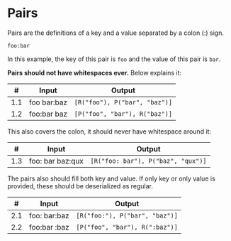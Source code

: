 <!--
 oldl (c) by Eray Erdin
 
 oldl is licensed under a
 Creative Commons Attribution-ShareAlike 4.0 International License.
 
 You should have received a copy of the license along with this
 work. If not, see <http://creativecommons.org/licenses/by-sa/4.0/>.
-->

# Pairs

Pairs are the definitions of a key and a value separated by a colon (:) sign.

```plain
foo:bar
```

In this example, the key of this pair is `foo` and the value of this pair is `bar`.

**Pairs should not have whitespaces ever.** Below explains it:

| # | Input | Output |
|---|---|---|
| 1.1 | foo bar:baz | `[R("foo"), P("bar", "baz")]` |
| 1.2 | foo:bar baz | `[P("foo", "bar"), R("baz")]` |

This also covers the colon, it should never have whitespace around it:

| # | Input | Output |
|---|---|---|
| 1.3 | foo: bar baz:qux | `[R("foo: bar"), P("baz", "qux")]` |

The pairs also should fill both key and value. If only key or only value is provided, these should be deserialized as regular.

| # | Input | Output |
|---|---|---|
| 2.1 | foo: bar:baz | `[R("foo:"), P("bar", "baz")]` |
| 2.2 | foo:bar :baz | `[P("foo", "bar"), R(":baz")]` |